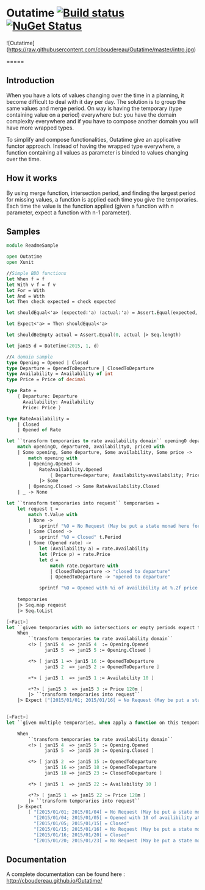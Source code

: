 # Outatime [![Build status](https://ci.appveyor.com/api/projects/status/v3f2gj9602e82ia4?svg=true)](https://ci.appveyor.com/project/cboudereau/outatime) [![NuGet Status](http://img.shields.io/nuget/v/Outatime.svg?style=flat)](https://www.nuget.org/packages/Outatime/)

![Outatime] (https://raw.githubusercontent.com/cboudereau/Outatime/master/intro.jpg)

=====

## Introduction
When you have a lots of values changing over the time in a planning, it become difficult to deal with it day per day. The solution is to group the same values and merge period.
On way is having the temporary (type containing value on a period) everywhere but: you have the domain complexity everywhere and if you have to compose another domain you will have more wrapped types.

To simplify and compose functionalities, Outatime give an applicative functor approach. 
Instead of having the wrapped type everywhere, a function containing all values as parameter is binded to values changing over the time.

## How it works
By using merge function, intersection period, and finding the largest period for missing values, a function is applied each time you give the temporaries. 
Each time the value is the function applied (given a function with n parameter, expect a function with n-1 parameter).

## Samples
```fsharp
module ReadmeSample

open Outatime
open Xunit

//Simple BDD functions
let When f = f
let With v f = f v
let For = With
let And = With
let Then check expected = check expected

let shouldEqual<'a> (expected:'a) (actual:'a) = Assert.Equal(expected, actual)

let Expect<'a> = Then shouldEqual<'a>

let shouldBeEmpty actual = Assert.Equal(0, actual |> Seq.length)

let jan15 d = DateTime(2015, 1, d)

//A domain sample
type Opening = Opened | Closed
type Departure = OpenedToDeparture | ClosedToDeparture
type Availability = Availability of int
type Price = Price of decimal

type Rate = 
    { Departure: Departure
      Availability: Availability
      Price: Price }

type RateAvailability = 
    | Closed
    | Opened of Rate

let ``transform temporaries to rate availability domain`` openingO departureO availabilityO priceO = 
    match openingO, departureO, availabilityO, priceO with
    | Some opening, Some departure, Some availability, Some price -> 
        match opening with
        | Opening.Opened ->
            RateAvailability.Opened 
                { Departure=departure; Availability=availability; Price=price }
            |> Some
        | Opening.Closed -> Some RateAvailability.Closed
    | _ -> None

let ``transform temporaries into request`` temporaries = 
    let request t = 
        match t.Value with
        | None -> 
            sprintf "%O = No Request (May be put a state monad here for not contiguous case)" t.Period
        | Some Closed -> 
            sprintf "%O = Closed" t.Period
        | Some (Opened rate) -> 
            let (Availability a) = rate.Availability
            let (Price p) = rate.Price
            let d = 
                match rate.Departure with
                | ClosedToDeparture -> "closed to departure"
                | OpenedToDeparture -> "opened to departure"

            sprintf "%O = Opened with %i of availibility at %.2f price and %s" t.Period a p d
        
    temporaries 
    |> Seq.map request
    |> Seq.toList

[<Fact>]
let ``given temporaries with no intersections or empty periods expect the largest period with none value``()=
    When
        ``transform temporaries to rate availability domain``
        <!> [ jan15 4  => jan15 4  := Opening.Opened
              jan15 5  => jan15 5 := Opening.Closed ]

        <*> [ jan15 1 => jan15 16 := OpenedToDeparture
              jan15 2  => jan15 2 := OpenedToDeparture ]

        <*> [ jan15 1  => jan15 1 := Availability 10 ]

        <*?> [ jan15 3  => jan15 3 := Price 120m ]
        |> ``transform temporaries into request``
    |> Expect ["[2015/01/01; 2015/01/16[ = No Request (May be put a state monad here for not contiguous case)"]
    

[<Fact>]
let ``given multiple temporaries, when apply a function on this temporaries then expect applied function on any intersection``()=

    When
        ``transform temporaries to rate availability domain``
        <!> [ jan15 4  => jan15 5  := Opening.Opened
              jan15 5  => jan15 20 := Opening.Closed ]

        <*> [ jan15 2  => jan15 15 := OpenedToDeparture
              jan15 16 => jan15 18 := OpenedToDeparture
              jan15 18 => jan15 23 := ClosedToDeparture ]

        <*> [ jan15 1  => jan15 22 := Availability 10 ]

        <*?> [ jan15 1  => jan15 22 := Price 120m ]
        |> ``transform temporaries into request``
    |> Expect 
        [ "[2015/01/01; 2015/01/04[ = No Request (May be put a state monad here for not contiguous case)"
          "[2015/01/04; 2015/01/05[ = Opened with 10 of availibility at 120.00 price and opened to departure"
          "[2015/01/05; 2015/01/15[ = Closed"
          "[2015/01/15; 2015/01/16[ = No Request (May be put a state monad here for not contiguous case)"
          "[2015/01/16; 2015/01/20[ = Closed"
          "[2015/01/20; 2015/01/23[ = No Request (May be put a state monad here for not contiguous case)" ]

```
## Documentation
A complete documentation can be found here : http://cboudereau.github.io/Outatime/
